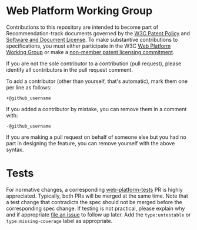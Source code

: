 # Web Platform Working Group

Contributions to this repository are intended to become part of
Recommendation-track documents governed by the
	[W3C Patent Policy](http://www.w3.org/Consortium/Patent-Policy-20040205/)
and
	[Software and Document License](http://www.w3.org/Consortium/Legal/copyright-software).
To make substantive contributions to specifications, you must either participate
in the W3C
	[Web Platform Working Group](https://www.w3.org/WebPlatform/WG/)
or make a
	[non-member patent licensing commitment](https://www.w3.org/2004/01/pp-impl/83482/nmlc).

If you are not the sole contributor to a contribution (pull request), please
identify all contributors in the pull request comment.

To add a contributor (other than yourself, that's automatic), mark them one per
line as follows:

```
+@github_username
```

If you added a contributor by mistake, you can remove them in a comment with:

```
-@github_username
```

If you are making a pull request on behalf of someone else but you had no part
in designing the feature, you can remove yourself with the above syntax.

# Tests

For normative changes, a corresponding
[web-platform-tests](https://github.com/w3c/web-platform-tests) PR is highly appreciated. Typically,
both PRs will be merged at the same time. Note that a test change that contradicts the spec should
not be merged before the corresponding spec change. If testing is not practical, please explain why
and if appropriate [file an issue](https://github.com/w3c/web-platform-tests/issues/new) to follow
up later. Add the `type:untestable` or `type:missing-coverage` label as appropriate.
